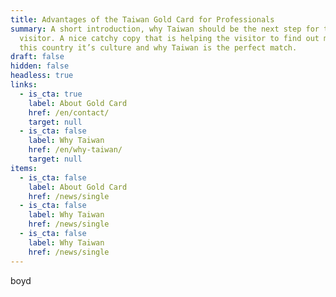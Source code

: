```yaml
---
title: Advantages of the Taiwan Gold Card for Professionals
summary: A short introduction, why Taiwan should be the next step for the
  visitor. A nice catchy copy that is helping the visitor to find out more about
  this country it’s culture and why Taiwan is the perfect match.
draft: false
hidden: false
headless: true
links:
  - is_cta: true
    label: About Gold Card
    href: /en/contact/
    target: null
  - is_cta: false
    label: Why Taiwan
    href: /en/why-taiwan/
    target: null
items:
  - is_cta: false
    label: About Gold Card
    href: /news/single
  - is_cta: false
    label: Why Taiwan
    href: /news/single
  - is_cta: false
    label: Why Taiwan
    href: /news/single
---
```

boyd